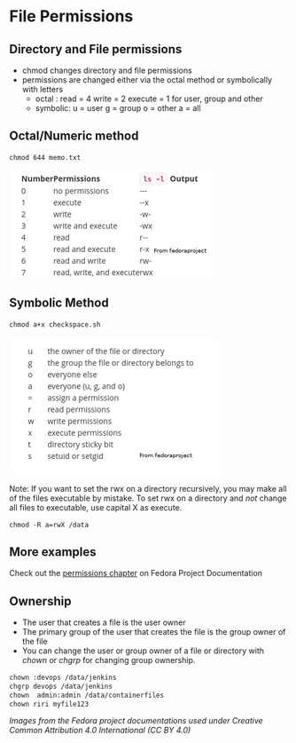 # File Permissions

## Directory and File permissions
- chmod changes directory and file permissions
- permissions are changed either via the octal method or symbolically with letters
    - octal : read = 4 write = 2 execute = 1 for user, group and other
    - symbolic: u = user g = group o = other  a = all

## Octal/Numeric method

```
chmod 644 memo.txt
```

![Numeric Permissions](/images/numeric-perms.png)

## Symbolic Method

```
chmod a+x checkspace.sh
```

![Symbolic Permissions](/images/symbolic-perms.png)

Note: If you want to set the rwx on a directory recursively, you may make all of the files executable by mistake. To set rwx on a directory and _not_ change all files to executable, use capital X as execute.


```
chmod -R a=rwX /data
```

## More examples
Check out the [permissions chapter](https://fedoraproject.org/wiki/Administration_Guide_Draft/Permissions#Managing_Permissions_Using_The_Command_Line_Interface) on Fedora Project Documentation

## Ownership
- The user that creates a file is the user owner
- The primary group of the user that creates the file is the group owner of the file
- You can change the user or group owner of a file or directory with _chown_ or _chgrp_ for changing group ownership.

```
chown :devops /data/jenkins
chgrp devops /data/jenkins
chown  admin:admin /data/containerfiles
chown riri myfile123
```






_Images from the Fedora project documentations used under Creative Common Attribution 4.0 International (CC BY 4.0)_

